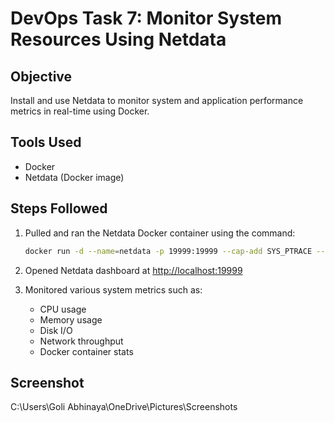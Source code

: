 # DevOps Task 7: Monitor System Resources Using Netdata

## Objective
Install and use Netdata to monitor system and application performance metrics in real-time using Docker.

## Tools Used
- Docker
- Netdata (Docker image)

## Steps Followed
1. Pulled and ran the Netdata Docker container using the command:
   ```bash
   docker run -d --name=netdata -p 19999:19999 --cap-add SYS_PTRACE --security-opt apparmor=unconfined netdata/netdata
   ```

2. Opened Netdata dashboard at [http://localhost:19999](http://localhost:19999)

3. Monitored various system metrics such as:
   - CPU usage
   - Memory usage
   - Disk I/O
   - Network throughput
   - Docker container stats

## Screenshot

C:\Users\Goli Abhinaya\OneDrive\Pictures\Screenshots
